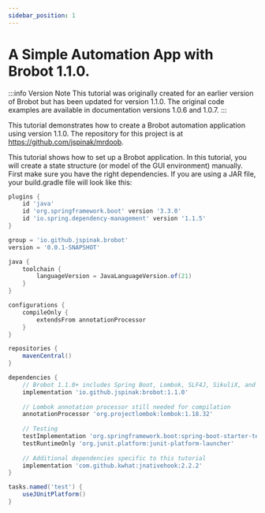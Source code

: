 ```yaml
---
sidebar_position: 1
---
```


# A Simple Automation App with Brobot 1.1.0.

:::info Version Note
This tutorial was originally created for an earlier version of Brobot but has been updated for version 1.1.0. The original code examples are available in documentation versions 1.0.6 and 1.0.7.
:::

This tutorial demonstrates how to create a Brobot automation application using version 1.1.0. 
The repository for this project is at https://github.com/jspinak/mrdoob.

This tutorial shows how to set up a Brobot application. In this tutorial, you will create a 
state structure (or model of the GUI environment) manually. First make sure you have the right 
dependencies. If you are using a JAR file, your build.gradle file will look like this:

```gradle
plugins {
    id 'java'
    id 'org.springframework.boot' version '3.3.0'
    id 'io.spring.dependency-management' version '1.1.5'
}

group = 'io.github.jspinak.brobot'
version = '0.0.1-SNAPSHOT'

java {
    toolchain {
        languageVersion = JavaLanguageVersion.of(21)
    }
}

configurations {
    compileOnly {
        extendsFrom annotationProcessor
    }
}

repositories {
    mavenCentral()
}

dependencies {
    // Brobot 1.1.0+ includes Spring Boot, Lombok, SLF4J, SikuliX, and JavaCV as transitive dependencies
    implementation 'io.github.jspinak:brobot:1.1.0'
    
    // Lombok annotation processor still needed for compilation
    annotationProcessor 'org.projectlombok:lombok:1.18.32'
    
    // Testing
    testImplementation 'org.springframework.boot:spring-boot-starter-test'
    testRuntimeOnly 'org.junit.platform:junit-platform-launcher'
    
    // Additional dependencies specific to this tutorial
    implementation 'com.github.kwhat:jnativehook:2.2.2'
}

tasks.named('test') {
    useJUnitPlatform()
}
```

